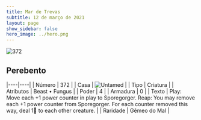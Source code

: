 ```yaml
---
title: Mar de Trevas
subtitle: 12 de março de 2021
layout: page
show_sidebar: false
hero_image: ../hero.png
---
```


![372](https://cdn.keyforgegame.com/media/card_front/pt/496_372_752XXM3XRP48_pt.png)

## Perebento

|----|----|
| Número | 372 |
| Casa | ![Untamed](https://archonarcana.com/images/thumb/b/bd/Untamed.png/22px-Untamed.png "Indomados") |
| Tipo | Criatura |
| Atributos | Beast • Fungus |
| Poder | 4 |
| Armadura | 0 |
| Texto | Play: Move each +1 power counter in play to Sporegorger.  Reap: You may remove each +1 power counter from Sporegorger. For each counter removed this way, deal 1 to each other creature. |
| Raridade | Gêmeo do Mal |
